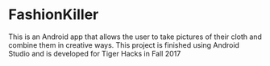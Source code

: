 # FashionKiller
This is an Android app that allows the user to take pictures of their cloth and combine them in creative ways.
This project is finished using Android Studio and is developed for Tiger Hacks in Fall 2017
